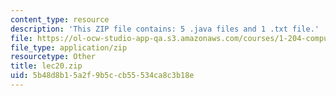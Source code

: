 ```yaml
---
content_type: resource
description: 'This ZIP file contains: 5 .java files and 1 .txt file.'
file: https://ol-ocw-studio-app-qa.s3.amazonaws.com/courses/1-204-computer-algorithms-in-systems-engineering-spring-2010/5b48d8b15a2f9b5ccb55534ca8c3b18e_lec20.zip
file_type: application/zip
resourcetype: Other
title: lec20.zip
uid: 5b48d8b1-5a2f-9b5c-cb55-534ca8c3b18e
---
```

